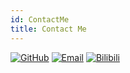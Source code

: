 ```yaml
---
id: ContactMe
title: Contact Me
---
```


[![GitHub](https://img.shields.io/badge/GitHub-282c34?&style=for-the-badge)](https://github.com/seldomlee)
[![Email](https://img.shields.io/badge/Email-f48222?&style=for-the-badge)](mailto:1163435945@qq.com)
[![Bilibili](https://img.shields.io/badge/Bilibili-FE7398?&style=for-the-badge)](https://space.bilibili.com/42264529)
